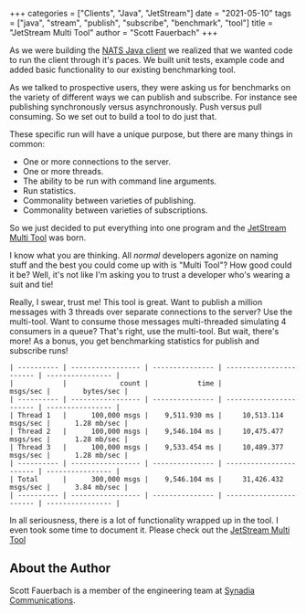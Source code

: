 +++
categories = ["Clients", "Java", "JetStream"]
date = "2021-05-10"
tags = ["java", "stream", "publish", "subscribe", "benchmark", "tool"]
title = "JetStream Multi Tool"
author = "Scott Fauerbach"
+++

As we were building the [NATS Java client](https://github.com/nats-io/nats.java) we realized that we wanted code to run the client through it's paces.
We built unit tests, example code and added basic functionality to our existing benchmarking tool.

As we talked to prospective users, they were asking us for benchmarks on the variety of different ways we can publish and subscribe.
For instance see publishing synchronously versus asynchronously. Push versus pull consuming. So we set out to build a tool to do just that.

These specific run will have a unique purpose, but there are many things in common:

* One or more connections to the server.
* One or more threads.
* The ability to be run with command line arguments.
* Run statistics.
* Commonality between varieties of publishing.
* Commonality between varieties of subscriptions.

So we just decided to put everything into one program and the 
[JetStream Multi Tool](https://github.com/nats-io/nats.java/tree/main/src/examples/java/io/nats/examples/jsmulti)
was born. 

I know what you are thinking. All _normal_ developers agonize on naming stuff and the best you could come up with is "Multi Tool"? 
How good could it be? Well, it's not like I'm asking you to trust a developer who's wearing a suit and tie!

Really, I swear, trust me! This tool is great.
Want to publish a million messages with 3 threads over separate connections to the server? Use the multi-tool.
Want to consume those messages multi-threaded simulating 4 consumers in a queue? That's right, use the multi-tool.
But wait, there's more! As a bonus, you get benchmarking statistics for publish and subscribe runs!

```
| ---------- | ----------------- | --------------- | ----------------------- | ---------------- |
|            |             count |            time |                msgs/sec |        bytes/sec |
| ---------- | ----------------- | --------------- | ----------------------- | ---------------- |
| Thread 1   |      100,000 msgs |    9,511.930 ms |     10,513.114 msgs/sec |      1.28 mb/sec |
| Thread 2   |      100,000 msgs |    9,546.104 ms |     10,475.477 msgs/sec |      1.28 mb/sec |
| Thread 3   |      100,000 msgs |    9,533.454 ms |     10,489.377 msgs/sec |      1.28 mb/sec |
| ---------- | ----------------- | --------------- | ----------------------- | ---------------- |
| Total      |      300,000 msgs |    9,546.104 ms |     31,426.432 msgs/sec |      3.84 mb/sec |
| ---------- | ----------------- | --------------- | ----------------------- | ---------------- |
```

In all seriousness, there is a lot of functionality wrapped up in the tool. I even took some time to document it. 
Please check out the [JetStream Multi Tool](https://github.com/nats-io/nats.java/tree/main/src/examples/java/io/nats/examples/jsmulti)

## About the Author

Scott Fauerbach is a member of the engineering team at [Synadia Communications](https://synadia.com).
